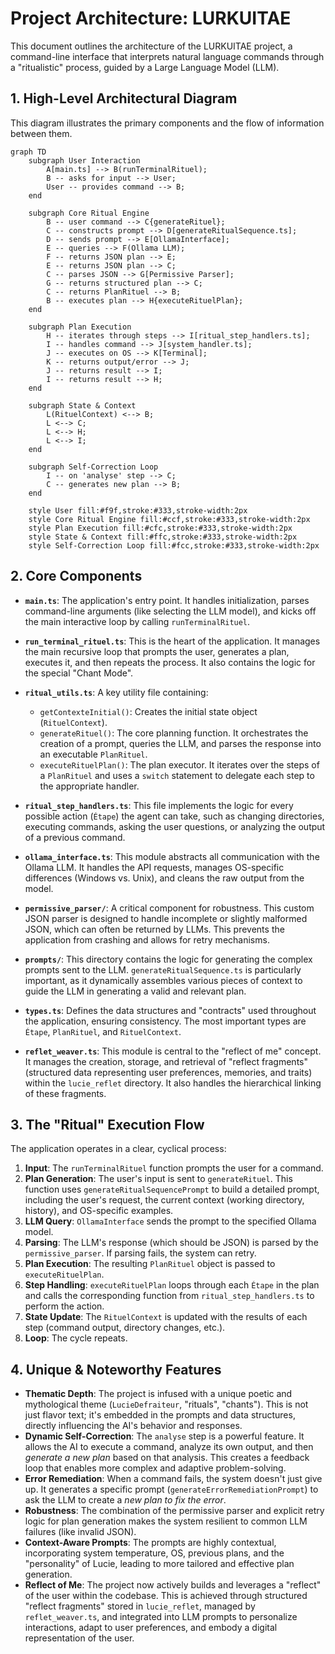 # Project Architecture: LURKUITAE

This document outlines the architecture of the LURKUITAE project, a command-line interface that interprets natural language commands through a "ritualistic" process, guided by a Large Language Model (LLM).

## 1. High-Level Architectural Diagram

This diagram illustrates the primary components and the flow of information between them.

```mermaid
graph TD
    subgraph User Interaction
        A[main.ts] --> B(runTerminalRituel);
        B -- asks for input --> User;
        User -- provides command --> B;
    end

    subgraph Core Ritual Engine
        B -- user command --> C{generateRituel};
        C -- constructs prompt --> D[generateRitualSequence.ts];
        D -- sends prompt --> E[OllamaInterface];
        E -- queries --> F(Ollama LLM);
        F -- returns JSON plan --> E;
        E -- returns JSON plan --> C;
        C -- parses JSON --> G[Permissive Parser];
        G -- returns structured plan --> C;
        C -- returns PlanRituel --> B;
        B -- executes plan --> H{executeRituelPlan};
    end

    subgraph Plan Execution
        H -- iterates through steps --> I[ritual_step_handlers.ts];
        I -- handles command --> J[system_handler.ts];
        J -- executes on OS --> K[Terminal];
        K -- returns output/error --> J;
        J -- returns result --> I;
        I -- returns result --> H;
    end

    subgraph State & Context
        L(RituelContext) <--> B;
        L <--> C;
        L <--> H;
        L <--> I;
    end

    subgraph Self-Correction Loop
        I -- on 'analyse' step --> C;
        C -- generates new plan --> B;
    end

    style User fill:#f9f,stroke:#333,stroke-width:2px
    style Core Ritual Engine fill:#ccf,stroke:#333,stroke-width:2px
    style Plan Execution fill:#cfc,stroke:#333,stroke-width:2px
    style State & Context fill:#ffc,stroke:#333,stroke-width:2px
    style Self-Correction Loop fill:#fcc,stroke:#333,stroke-width:2px
```

## 2. Core Components

*   **`main.ts`**: The application's entry point. It handles initialization, parses command-line arguments (like selecting the LLM model), and kicks off the main interactive loop by calling `runTerminalRituel`.

*   **`run_terminal_rituel.ts`**: This is the heart of the application. It manages the main recursive loop that prompts the user, generates a plan, executes it, and then repeats the process. It also contains the logic for the special "Chant Mode".

*   **`ritual_utils.ts`**: A key utility file containing:
    *   `getContexteInitial()`: Creates the initial state object (`RituelContext`).
    *   `generateRituel()`: The core planning function. It orchestrates the creation of a prompt, queries the LLM, and parses the response into an executable `PlanRituel`.
    *   `executeRituelPlan()`: The plan executor. It iterates over the steps of a `PlanRituel` and uses a `switch` statement to delegate each step to the appropriate handler.

*   **`ritual_step_handlers.ts`**: This file implements the logic for every possible action (`Étape`) the agent can take, such as changing directories, executing commands, asking the user questions, or analyzing the output of a previous command.

*   **`ollama_interface.ts`**: This module abstracts all communication with the Ollama LLM. It handles the API requests, manages OS-specific differences (Windows vs. Unix), and cleans the raw output from the model.

*   **`permissive_parser/`**: A critical component for robustness. This custom JSON parser is designed to handle incomplete or slightly malformed JSON, which can often be returned by LLMs. This prevents the application from crashing and allows for retry mechanisms.

*   **`prompts/`**: This directory contains the logic for generating the complex prompts sent to the LLM. `generateRitualSequence.ts` is particularly important, as it dynamically assembles various pieces of context to guide the LLM in generating a valid and relevant plan.

*   **`types.ts`**: Defines the data structures and "contracts" used throughout the application, ensuring consistency. The most important types are `Étape`, `PlanRituel`, and `RituelContext`.

*   **`reflet_weaver.ts`**: This module is central to the "reflect of me" concept. It manages the creation, storage, and retrieval of "reflect fragments" (structured data representing user preferences, memories, and traits) within the `lucie_reflet` directory. It also handles the hierarchical linking of these fragments.

## 3. The "Ritual" Execution Flow

The application operates in a clear, cyclical process:

1.  **Input**: The `runTerminalRituel` function prompts the user for a command.
2.  **Plan Generation**: The user's input is sent to `generateRituel`. This function uses `generateRitualSequencePrompt` to build a detailed prompt, including the user's request, the current context (working directory, history), and OS-specific examples.
3.  **LLM Query**: `OllamaInterface` sends the prompt to the specified Ollama model.
4.  **Parsing**: The LLM's response (which should be JSON) is parsed by the `permissive_parser`. If parsing fails, the system can retry.
5.  **Plan Execution**: The resulting `PlanRituel` object is passed to `executeRituelPlan`.
6.  **Step Handling**: `executeRituelPlan` loops through each `Étape` in the plan and calls the corresponding function from `ritual_step_handlers.ts` to perform the action.
7.  **State Update**: The `RituelContext` is updated with the results of each step (command output, directory changes, etc.).
8.  **Loop**: The cycle repeats.

## 4. Unique & Noteworthy Features

*   **Thematic Depth**: The project is infused with a unique poetic and mythological theme (`LucieDefraiteur`, "rituals", "chants"). This is not just flavor text; it's embedded in the prompts and data structures, directly influencing the AI's behavior and responses.
*   **Dynamic Self-Correction**: The `analyse` step is a powerful feature. It allows the AI to execute a command, analyze its own output, and then *generate a new plan* based on that analysis. This creates a feedback loop that enables more complex and adaptive problem-solving.
*   **Error Remediation**: When a command fails, the system doesn't just give up. It generates a specific prompt (`generateErrorRemediationPrompt`) to ask the LLM to create a *new plan to fix the error*.
*   **Robustness**: The combination of the permissive parser and explicit retry logic for plan generation makes the system resilient to common LLM failures (like invalid JSON).
*   **Context-Aware Prompts**: The prompts are highly contextual, incorporating system temperature, OS, previous plans, and the "personality" of Lucie, leading to more tailored and effective plan generation.
*   **Reflect of Me**: The project now actively builds and leverages a "reflect" of the user within the codebase. This is achieved through structured "reflect fragments" stored in `lucie_reflet`, managed by `reflet_weaver.ts`, and integrated into LLM prompts to personalize interactions, adapt to user preferences, and embody a digital representation of the user.
